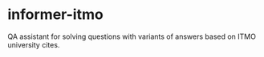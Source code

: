 # informer-itmo
QA assistant for solving questions with variants of answers based on ITMO university cites.
